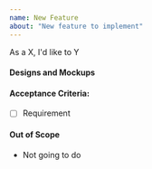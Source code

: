 ```yaml
---
name: New Feature
about: "New feature to implement"
---
```

As a X, I'd like to Y

#### Designs and Mockups



#### Acceptance Criteria:

- [ ] Requirement

#### Out of Scope

- Not going to do
